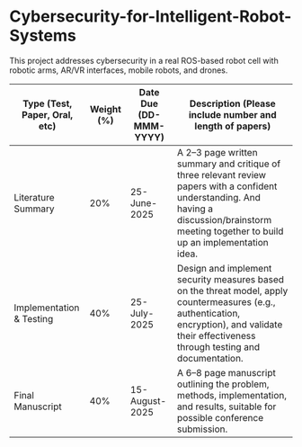 # Cybersecurity-for-Intelligent-Robot-Systems
This project addresses cybersecurity in a real ROS-based robot cell with robotic arms, AR/VR interfaces, mobile robots, and drones. 

| Type (Test, Paper, Oral, etc) | Weight (%) | Date Due (DD-MMM-YYYY) | Description (Please include number and length of papers) |
|-------------------------------|------------|-------------------------|------------------------------------------------------------------------------------------------|
| Literature Summary            | 20%        | 25-June-2025            | A 2–3 page written summary and critique of three relevant review papers with a confident understanding. And having a discussion/brainstorm meeting together to build up an implementation idea. |
| Implementation & Testing      | 40%        | 25-July-2025            | Design and implement security measures based on the threat model, apply countermeasures (e.g., authentication, encryption), and validate their effectiveness through testing and documentation. |
| Final Manuscript              | 40%        | 15-August-2025          | A 6–8 page manuscript outlining the problem, methods, implementation, and results, suitable for possible conference submission. |
